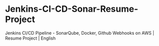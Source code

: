 # Jenkins-CI-CD-Sonar-Resume-Project
Jenkins CI/CD Pipeline - SonarQube, Docker, Github Webhooks on AWS | Resume Project | English
